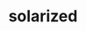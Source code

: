 ---
title: solarized
github_link: https://github.com/erikzaadi/solarized-octopress-theme
description: ''
---